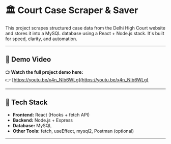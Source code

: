 # 🏛️ Court Case Scraper & Saver

This project scrapes structured case data from the Delhi High Court website and stores it into a MySQL database using a React + Node.js stack. It's built for speed, clarity, and automation.

---

## 🎥 Demo Video

📺 **Watch the full project demo here:**  
👉 [https://youtu.be/x4n_NIb6WLg](https://youtu.be/x4n_NIb6WLg)

---

## 🚀 Tech Stack

- **Frontend:** React (Hooks + fetch API)
- **Backend:** Node.js + Express
- **Database:** MySQL
- **Other Tools:** fetch, useEffect, mysql2, Postman (optional)

---



